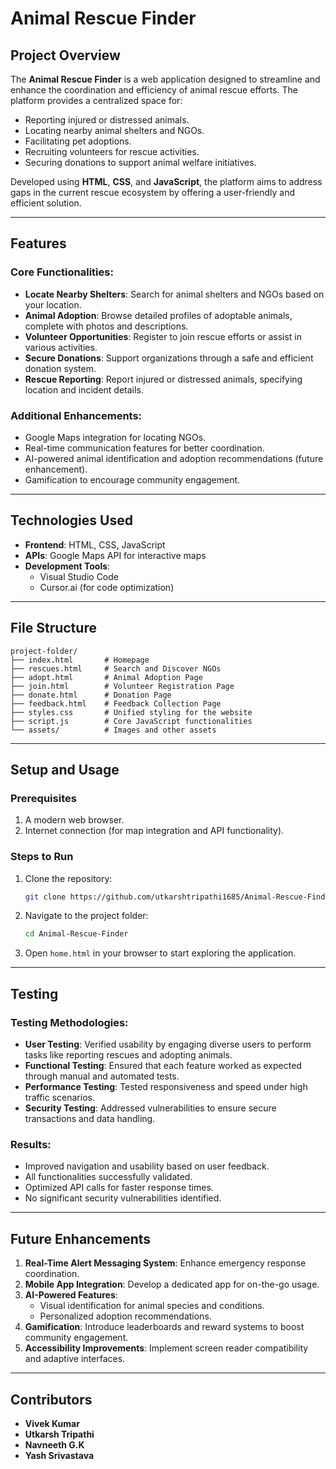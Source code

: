 # Animal Rescue Finder

## Project Overview
The **Animal Rescue Finder** is a web application designed to streamline and enhance the coordination and efficiency of animal rescue efforts. The platform provides a centralized space for:

- Reporting injured or distressed animals.
- Locating nearby animal shelters and NGOs.
- Facilitating pet adoptions.
- Recruiting volunteers for rescue activities.
- Securing donations to support animal welfare initiatives.

Developed using **HTML**, **CSS**, and **JavaScript**, the platform aims to address gaps in the current rescue ecosystem by offering a user-friendly and efficient solution.

---

## Features

### Core Functionalities:
- **Locate Nearby Shelters**: Search for animal shelters and NGOs based on your location.
- **Animal Adoption**: Browse detailed profiles of adoptable animals, complete with photos and descriptions.
- **Volunteer Opportunities**: Register to join rescue efforts or assist in various activities.
- **Secure Donations**: Support organizations through a safe and efficient donation system.
- **Rescue Reporting**: Report injured or distressed animals, specifying location and incident details.

### Additional Enhancements:
- Google Maps integration for locating NGOs.
- Real-time communication features for better coordination.
- AI-powered animal identification and adoption recommendations (future enhancement).
- Gamification to encourage community engagement.

---

## Technologies Used

- **Frontend**: HTML, CSS, JavaScript
- **APIs**: Google Maps API for interactive maps
- **Development Tools**:
  - Visual Studio Code
  - Cursor.ai (for code optimization)

---

## File Structure

```
project-folder/
├── index.html       # Homepage
├── rescues.html     # Search and Discover NGOs
├── adopt.html       # Animal Adoption Page
├── join.html        # Volunteer Registration Page
├── donate.html      # Donation Page
├── feedback.html    # Feedback Collection Page
├── styles.css       # Unified styling for the website
├── script.js        # Core JavaScript functionalities
└── assets/          # Images and other assets
```

---

## Setup and Usage

### Prerequisites
1. A modern web browser.
2. Internet connection (for map integration and API functionality).

### Steps to Run
1. Clone the repository:
   ```bash
   git clone https://github.com/utkarshtripathi1685/Animal-Rescue-Finder.git
   ```
2. Navigate to the project folder:
   ```bash
   cd Animal-Rescue-Finder
   ```
3. Open `home.html` in your browser to start exploring the application.

---

## Testing

### Testing Methodologies:
- **User Testing**: Verified usability by engaging diverse users to perform tasks like reporting rescues and adopting animals.
- **Functional Testing**: Ensured that each feature worked as expected through manual and automated tests.
- **Performance Testing**: Tested responsiveness and speed under high traffic scenarios.
- **Security Testing**: Addressed vulnerabilities to ensure secure transactions and data handling.

### Results:
- Improved navigation and usability based on user feedback.
- All functionalities successfully validated.
- Optimized API calls for faster response times.
- No significant security vulnerabilities identified.

---

## Future Enhancements

1. **Real-Time Alert Messaging System**: Enhance emergency response coordination.
2. **Mobile App Integration**: Develop a dedicated app for on-the-go usage.
3. **AI-Powered Features**:
   - Visual identification for animal species and conditions.
   - Personalized adoption recommendations.
4. **Gamification**: Introduce leaderboards and reward systems to boost community engagement.
5. **Accessibility Improvements**: Implement screen reader compatibility and adaptive interfaces.

---

## Contributors
- **Vivek Kumar**
- **Utkarsh Tripathi**
- **Navneeth G.K**
- **Yash Srivastava**

